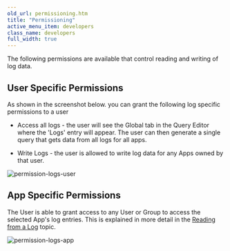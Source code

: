 ```yaml
---
old_url: permissioning.htm
title: "Permissioning"
active_menu_item: developers
class_name: developers
full_width: true
---
```



The following permissions are available that control reading and writing of log data.

## User Specific Permissions

As shown in the screenshot below. you can grant the following log specific permissions to a user

 - Access all logs - the user will see the Global tab in the Query Editor where the 'Logs' entry will appear. The user can then generate a single query that gets data from all logs for all apps.

 - Write Logs - the user is allowed to write log data for any Apps owned by that user.

![permission-logs-user](/img/docs/permission-logs-user.zoom72.png)

## App Specific Permissions

The User is able to grant access to any User or Group to access the selected App's log entries. This is explained in more detail in the [Reading from a Log](/developers/documentation/product-guide/advanced-features/logging-support/reading-from-a-log) topic.

![permission-logs-app](/img/docs/permission-logs-app.zoom71.png)
